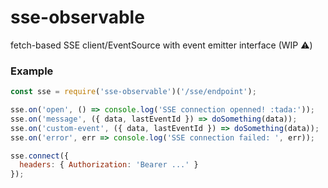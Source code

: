 # sse-observable
fetch-based SSE client/EventSource with event emitter interface (WIP :warning:)

### Example
```javascript
const sse = require('sse-observable')('/sse/endpoint');

sse.on('open', () => console.log('SSE connection openned! :tada:'));
sse.on('message', ({ data, lastEventId }) => doSomething(data));
sse.on('custom-event', ({ data, lastEventId }) => doSomething(data));
sse.on('error', err => console.log('SSE connection failed: ', err));

sse.connect({
  headers: { Authorization: 'Bearer ...' }
});
```
